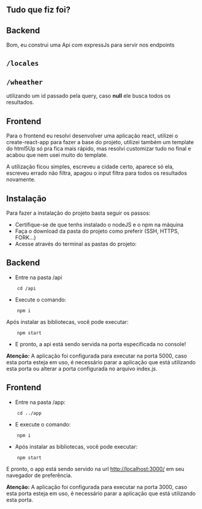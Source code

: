 ## Tudo que fiz foi?

## Backend
Bom, eu construi uma Api com expressJs para servir nos endpoints

## `/locales`
## `/wheather`

utilizando um id passado pela query, caso **null** ele busca todos os resultados.

## Frontend
Para o frontend eu resolvi desenvolver uma aplicação react, utilizei o create-react-app para fazer a base do projeto,
utilizei também um template do html5Up só pra fica mais rápido, mas resolvi customizar tudo no final e acabou que nem usei
muito do template.

A utilização ficou simples, escreveu a cidade certo, aparece só ela, escreveu errado não filtra, apagou o input filtra para todos 
os resultados novamente.

## Instalação

Para fazer a instalação do projeto basta seguir os passos:

- Certifique-se de que tenhs instalado o nodeJS e o npm na máquina
- Faça o download da pasta do projeto como preferir (SSH, HTTPS, FORK...)
- Acesse através do terminal as pastas do projeto:

## Backend

- Entre na pasta /api

```
    cd /api
```

- Execute o comando: 

```
    npm i
```

Após instalar as bibliotecas, você pode executar:

```
    npm start
```

- E pronto, a api está sendo servida na porta especificada no console!

**Atenção:** A aplicação foi configurada para executar na porta 5000, caso esta porta esteja em uso, é necessário 
parar a aplicação que está utilizando esta porta ou alterar a porta configurada no arquivo index.js.

## Frontend

- Entre na pasta /app:

```
    cd ../app
```
- E execute o comando:

```
    npm i
```

- Após instalar as bibliotecas, você pode executar:

```
    npm start
```

E pronto, o app está sendo servido na url [http://localhost:3000/](http://localhost:3000/) em seu navegador de preferência.

**Atenção:**  A aplicação foi configurada para executar na porta 3000, caso esta porta esteja em uso, é necessário 
parar a aplicação que está utilizando esta porta.
